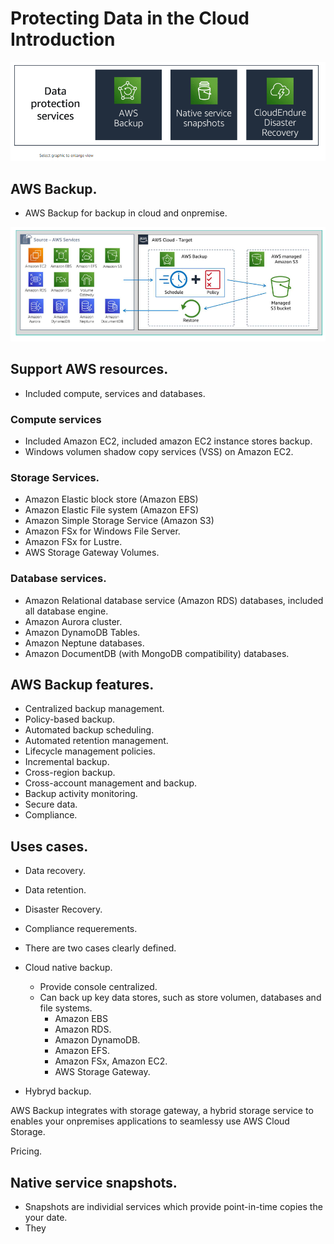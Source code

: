 # Protecting Data in the Cloud Introduction

![ProteccionDataintheCloudIntroduccion](image-9.png)

## AWS Backup.

+ AWS Backup for backup in cloud and onpremise.

![AwsBackup](image-10.png)

## Support AWS resources.

+ Included compute, services and databases.

### Compute services 

+ Included Amazon EC2, included amazon EC2 instance stores backup.
+ Windows volumen shadow copy services (VSS) on Amazon EC2.

### Storage Services.

+ Amazon Elastic block store (Amazon EBS)
+ Amazon Elastic File system (Amazon EFS)
+ Amazon Simple Storage Service (Amazon S3)
+ Amazon FSx for Windows File Server.
+ Amazon FSx for Lustre.
+ AWS Storage Gateway Volumes.

### Database services.

+ Amazon Relational database service (Amazon RDS) databases, included all database engine.
+ Amazon Aurora cluster.
+ Amazon DynamoDB Tables.
+ Amazon Neptune databases.
+ Amazon DocumentDB (with MongoDB compatibility) databases.

## AWS Backup features.

+ Centralized backup management.
+ Policy-based backup.
+ Automated backup scheduling.
+ Automated retention management.
+ Lifecycle management policies.
+ Incremental backup.
+ Cross-region backup.
+ Cross-account management and backup.
+ Backup activity monitoring.
+ Secure data.
+ Compliance.

## Uses cases.

+ Data recovery.
+ Data retention.
+ Disaster Recovery.
+ Compliance requerements.

+ There are two cases clearly defined.

+ Cloud native backup.
    + Provide console centralized.
    + Can back up key data stores, such as store volumen, databases and file systems.
        + Amazon EBS
        + Amazon RDS.
        + Amazon DynamoDB.
        + Amazon EFS.
        + Amazon FSx, Amazon EC2.
        + AWS Storage Gateway.

+ Hybryd backup.

AWS Backup integrates with storage gateway, a hybrid storage service to enables your onpremises applications to seamlessy use AWS Cloud Storage.

Pricing.

## Native service snapshots.

+ Snapshots are individial services which provide point-in-time copies the your date.
+ They  

